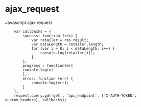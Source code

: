 # ajax_request
Javascript ajax request

        var callbacks = {
            success: function (res) {
                var retailer = res.result;
                var dataLength = retailer.length;
                for (var i = 0; i < dataLength; i++) {
                    console.log(retailer[i]);
                }
            },
            progress : function(e){
            console.log(e)
            },
            error: function (err) {
                console.log(err);
            }
        };
        request.query.gd('get', 'api_endpoint', {'X-AUTH-TOKEN': custom_headers}, callbacks);
